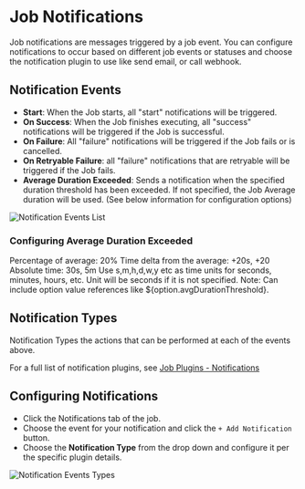# Job Notifications

Job notifications are messages triggered by a job event.
You can configure notifications to occur based on different job events or statuses and choose the notification plugin to use like send email, or call webhook.

## Notification Events

- **Start**: When the Job starts, all "start" notifications will be triggered.
- **On Success**: When the Job finishes executing, all "success" notifications will be triggered if the Job is successful.
- **On Failure**: All "failure" notifications will be triggered if the Job fails or is cancelled.
- **On Retryable Failure**: all "failure" notifications that are retryable will be triggered if the Job fails.
- **Average Duration Exceeded**: Sends a notification when the specified duration threshold has been exceeded. If not specified, the Job Average duration will be used. (See below information for configuration options)

![Notification Events List](/assets/img/notifications-events.png)

### Configuring Average Duration Exceeded

Percentage of average: 20%
Time delta from the average: +20s, +20
Absolute time: 30s, 5m Use s,m,h,d,w,y etc as time units for seconds, minutes, hours, etc. Unit will be seconds if it is not specified.
Note: Can include option value references like ${option.avgDurationThreshold}.

## Notification Types

Notification Types the actions that can be performed at each of the events above.

For a full list of notification plugins, see [Job Plugins - Notifications](/user-guide/job-plugins.md#notifications)

## Configuring Notifications

- Click the Notifications tab of the job.
- Choose the event for your notification and click the `+ Add Notification` button.
- Choose the **Notification Type** from the drop down and configure it per the specific plugin details.

![Notification Events Types](/assets/img/notifications-addtype.png)
